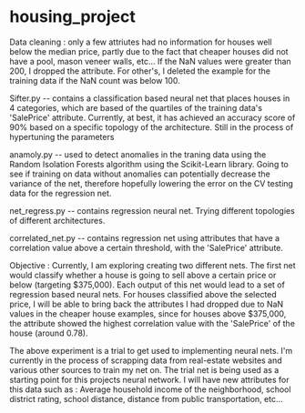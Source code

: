# housing_project

Data cleaning : only a few attriutes had no information for houses well below the median price, partly due to the fact that cheaper houses did not have a pool, mason veneer walls, etc... If the NaN values were greater than 200, I dropped the attribute. For other's, I deleted the example for the training data if the NaN count was below 100.


Sifter.py -- contains a classification based neural net that places houses in 4 categories, which are based of the quartiles of the training data's 'SalePrice' attribute. Currently, at best, it has achieved an accuracy score of 90% based on a specific topology of the architecture. Still in the process of hypertuning the parameters 

anamoly.py -- used to detect anomalies in the traning data using the Random Isolation Forests algorithm using the Scikit-Learn library. Going to see if training on data without anomalies can potentially decrease the variance of the net, therefore hopefully lowering the error on the CV testing data for the regression net. 

net_regress.py -- contains regression neural net. Trying different topologies of different architectures. 

correlated_net.py -- contains regression net using attributes that have a correlation value above a certain threshold, with the 'SalePrice' attribute. 

Objective :  Currently, I am exploring creating two different nets. The first net would classify whether a house is going to sell above a  certain price or below (targeting $375,000). Each output of this net would lead to a set of regression based neural nets. For houses classified above the selected price, I will be able to bring back the attributes I had dropped due to NaN values in the cheaper house examples, since for houses above $375,000, the attribute showed the highest correlation value with the 'SalePrice' of the house (around 0.78). 

The above experiment is a trial to get used to implementing neural nets. I'm currently in the process of scrapping data from real-estate websites and various other sources to train my net on. The trial net is being used as a starting point for this projects neural network. I will have new attributes for this data such as : Average household income of the neighborhood, school district rating, school distance, distance from public transportation, etc... 
